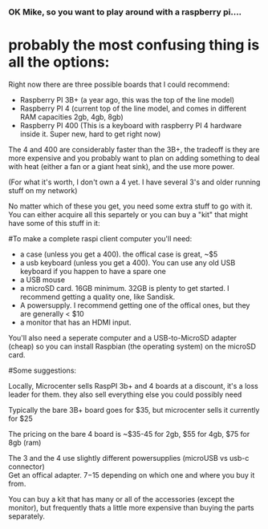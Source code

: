 

### OK Mike, so you want to play around with a raspberry pi....

# probably the most confusing thing is all the options:

Right now there are three possible boards that I could recommend:

- Raspberry PI 3B+  (a year ago, this was the top of the line model)
- Raspberry PI 4 (current top of the line model, and comes in different RAM capacities 2gb, 4gb, 8gb)
- Raspberry PI 400 (This is a keyboard with raspberry PI 4 hardware inside it.   Super new, hard to get right now)

The 4 and 400 are considerably faster than the 3B+, the tradeoff is they are more expensive and you probably want to plan on adding something to deal with heat (either a fan or a giant heat sink), and the use more power.

(For what it's worth, I don't own a 4 yet.  I have several 3's and older running stuff on my network)

No matter which of these you get, you need some extra stuff to go with it. You can either acquire all this 
separtely or you can buy a "kit" that might have some of this stuff in it:


#To make a complete raspi client computer you'll need:

- a case (unless you get a 400).  the offical case is great, ~$5
- a usb keyboard (unless you get a 400).  You can use any old USB keyboard if you happen to have a spare one
- a USB mouse
- a microSD card.  16GB minimum.  32GB is plenty to get started. I recommend getting a quality one, like Sandisk.
- A powersupply.  I recommend getting one of the offical ones, but they are generally < $10
- a monitor that has an HDMI input.

You'll also need a seperate computer and a USB-to-MicroSD adapter (cheap) so you can install Raspbian (the operating system) on the microSD card.

#Some suggestions:

Locally, Microcenter sells RaspPI 3b+ and 4 boards at a discount, it's a loss leader for them.   they also sell everything else you could possibly need

Typically the bare 3B+ board goes for $35, but microcenter sells it currently for $25

The pricing on the bare 4 board is ~$35-45 for 2gb, $55 for 4gb, $75 for 8gb (ram)

The 3 and the 4 use slightly different powersupplies (microUSB vs usb-c connector)  
Get an offical adapter.  $7-$15 depending on which one and where you buy it from.

You can buy a kit that has many or all of the accessories (except the monitor), but frequently thats a little
more expensive than buying the parts separately.  

